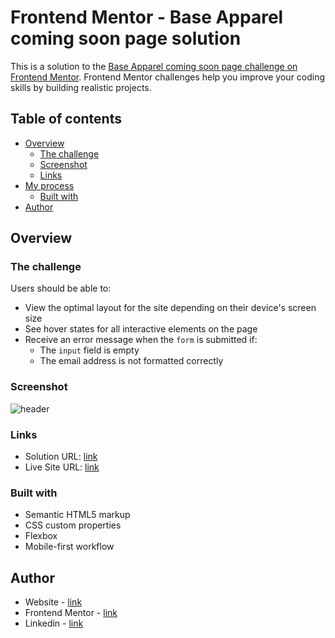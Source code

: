 # Frontend Mentor - Base Apparel coming soon page solution

This is a solution to the [Base Apparel coming soon page challenge on Frontend Mentor](https://www.frontendmentor.io/challenges/base-apparel-coming-soon-page-5d46b47f8db8a7063f9331a0). Frontend Mentor challenges help you improve your coding skills by building realistic projects. 

## Table of contents

- [Overview](#overview)
  - [The challenge](#the-challenge)
  - [Screenshot](#screenshot)
  - [Links](#links)
- [My process](#my-process)
  - [Built with](#built-with)
- [Author](#author)

## Overview

### The challenge

Users should be able to:

- View the optimal layout for the site depending on their device's screen size
- See hover states for all interactive elements on the page
- Receive an error message when the `form` is submitted if:
  - The `input` field is empty
  - The email address is not formatted correctly

### Screenshot

![header](https://github.com/anespoul34/link/blob/main/images/screenshot.png)

### Links

- Solution URL: [link](link)
- Live Site URL: [link](link)

### Built with

- Semantic HTML5 markup
- CSS custom properties
- Flexbox
- Mobile-first workflow

## Author

- Website - [link](https://www.arthurnespoulous.com)
- Frontend Mentor - [link](https://www.frontendmentor.io/profile/anespoul34)
- Linkedin - [link](https://www.linkedin.com/in/arthur-nespoulous-956970142)
